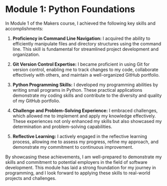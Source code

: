 # Module 1: Python Foundations

In Module 1 of the Makers course, I achieved the following key skills and accomplishments:

1. **Proficiency in Command Line Navigation:** I acquired the ability to efficiently manipulate files and directory structures using the command line. This skill is fundamental for streamlined project development and organization.

2. **Git Version Control Expertise:** I became proficient in using Git for version control, enabling me to track changes to my code, collaborate effectively with others, and maintain a well-organized GitHub portfolio. 

3. **Python Programming Skills:** I developed my programming abilities by writing small programs in Python. These practical applications demonstrate my coding skills and contribute to the diversity and quality of my GitHub portfolio.

4. **Challenge and Problem-Solving Experience:** I embraced challenges, which allowed me to implement and apply my knowledge effectively. These experiences not only enhanced my skills but also showcased my determination and problem-solving capabilities.

5. **Reflective Learning:** I actively engaged in the reflective learning process, allowing me to assess my progress, refine my approach, and demonstrate my commitment to continuous improvement.

By showcasing these achievements, I am well-prepared to demonstrate my skills and commitment to potential employers in the field of software development. This module has laid a strong foundation for my journey in programming, and I look forward to applying these skills to real-world projects and challenges.
